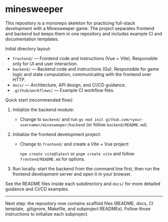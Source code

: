 # minesweeper

This repository is a monorepo skeleton for practicing full-stack development with a Minesweeper game. The project separates frontend and backend but keeps them in one repository and includes example CI and documentation templates.

Initial directory layout:

- `frontend/` — Frontend code and instructions (Vue + Vite). Responsible only for UI and user interaction.
- `backend/` — Backend code and instructions (Go). Responsible for game logic and state computation, communicating with the frontend over HTTP.
- `docs/` — Architecture, API design, and CI/CD guidance.
- `.github/workflows/` — Example CI workflow files.

Quick start (recommended flow):

1. Initialize the backend module:

   - Change to `backend/` and run `go mod init github.com/<your-username>/minesweeper/backend` (or follow `backend/README.md`).

2. Initialize the frontend development project:

   - Change to `frontend/` and create a Vite + Vue project:

     `npm create vite@latest` or `pnpm create vite` and follow `frontend/README.md` for options.

3. Run locally: start the backend from the command line first, then run the frontend development server and open it in your browser.

See the README files inside each subdirectory and `docs/` for more detailed guidance and CI/CD examples.

---

Next step: the repository now contains scaffold files (README, docs, CI template, .gitignore, Makefile, and subproject READMEs). Follow those instructions to initialize each subproject.